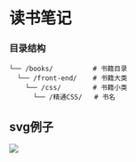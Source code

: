读书笔记
=======
### 目录结构

```
└── /books/          # 书籍目录
  └── /front-end/    # 书籍大类
    └── /css/        # 书籍小类
      └── /精通CSS/   # 书名
```
## svg例子
![][svg1]

[svg1]: ./demo-and-assets/images/gif/2018-01-26-14-19-00.gif